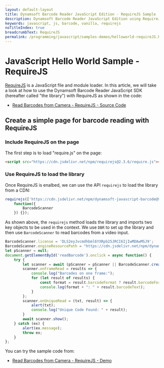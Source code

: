 ```yaml
---
layout: default-layout
title: Dynamsoft Barcode Reader JavaScript Edition - RequireJS Sample
description: Dynamsoft Barcode Reader JavaScript Edition using RequireJS
keywords: javascript, js, barcode, vanilla, requirejs
noTitleIndex: true
breadcrumbText: RequireJS
permalink: /programming/javascript/samples-demos/helloworld-requireJS.html
---
```


# JavaScript Hello World Sample - RequireJS

[RequireJS](https://requirejs.org/) is a JavaScript file and module loader. In this article, we will take a look at how to use the Dynamsoft Barcode Reader JavaScript SDK (hereafter called "the library") with RequireJS as shown in the code:

* <a target = "_blank" href="https://github.com/Dynamsoft/barcode-reader-javascript-samples/blob/main/1.hello-world/11.read-video-requirejs.html">Read Barcodes from Camera - RequireJS - Source Code</a>

## Create a simple page for barcode reading with RequireJS

### Include RequireJS on the page

The first step is to load "require.js" on the page:

```html
<script src="https://cdn.jsdelivr.net/npm/requirejs@2.3.6/require.js"></script>
```

### Use RequireJS to load the library

Once RequireJS is enalbed, we can use the API `requirejs` to load the library from a CDN:

```javascript
requirejs(['https://cdn.jsdelivr.net/npm/dynamsoft-javascript-barcode@9.3.0/dist/dbr.js'],
    function({
        BarcodeScanner
    }) {});
```

As shown above, the `requirejs` method loads the library and imports two key objects to be used in the context. We use `DBR` to set up the library and then use `BarcodeScanner` to read barcodes from a video input.

```javascript
BarcodeScanner.license = 'DLS2eyJvcmdhbml6YXRpb25JRCI6IjIwMDAwMSJ9';
BarcodeScanner.engineResourcePath = "https://cdn.jsdelivr.net/npm/dynamsoft-javascript-barcode@9.3.0/dist/";
let pScanner = null;
document.getElementById('readBarcode').onclick = async function() {
    try {
        let scanner = await (pScanner = pScanner || BarcodeScanner.createInstance());
        scanner.onFrameRead = results => {
            console.log("Barcodes on one frame:");
            for (let result of results) {
                const format = result.barcodeFormat ? result.barcodeFormatString : result.barcodeFormatString_2;
                console.log(format + ": " + result.barcodeText);
            }
        };
        scanner.onUniqueRead = (txt, result) => {
            alert(txt);
            console.log("Unique Code Found: " + result);
        }
        await scanner.show();
    } catch (ex) {
        alert(ex.message);
        throw ex;
    }
};
```

You can try the sample code from:

* <a target = "_blank" href="https://demo.dynamsoft.com/samples/dbr/js/1.hello-world/11.read-video-requirejs.html">Read Barcodes from Camera - RequireJS - Demo</a>
